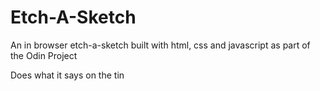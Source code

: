 Etch-A-Sketch
=============

An in browser etch-a-sketch built with html, css and javascript as part of the Odin Project

Does what it says on the tin
